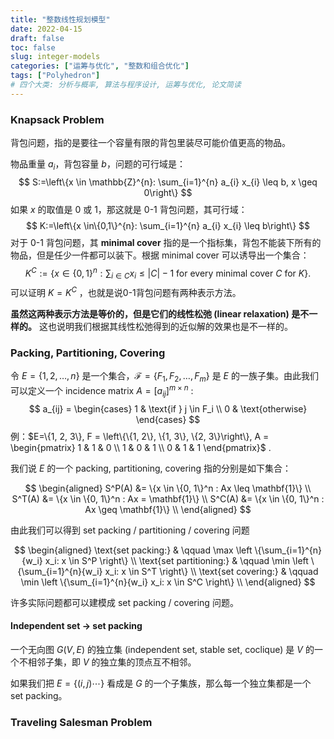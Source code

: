 ```yaml
---
title: "整数线性规划模型"
date: 2022-04-15
draft: false
toc: false
slug: integer-models
categories: ["运筹与优化", "整数和组合优化"]
tags: ["Polyhedron"]
# 四个大类: 分析与概率, 算法与程序设计, 运筹与优化, 论文简读
---
```


### Knapsack Problem

背包问题，指的是要往一个容量有限的背包里装尽可能价值更高的物品。

物品重量 $a_i$，背包容量 $b$，问题的可行域是：
$$
S:=\left\{x \in \mathbb{Z}^{n}: \sum_{i=1}^{n} a_{i} x_{i} \leq b, x \geq 0\right\}
$$
如果 $x$ 的取值是 0 或 1，那这就是 0-1 背包问题，其可行域：
$$
K:=\left\{x \in\{0,1\}^{n}: \sum_{i=1}^{n} a_{i} x_{i} \leq b\right\}
$$
对于 0-1 背包问题，其 **minimal cover** 指的是一个指标集，背包不能装下所有的物品，但是任少一件都可以装下。根据 minimal cover 可以诱导出一个集合：
$$
K^{C}:=\left\{x \in\{0,1\}^{n}: \sum_{i \in C} x_{i} \leq|C|-1 \text { for every minimal cover } C \text { for } K\right\} .
$$
可以证明 $K=K^C$ ，也就是说0-1背包问题有两种表示方法。

**虽然这两种表示方法是等价的，但是它们的线性松弛 (linear relaxation) 是不一样的。** 这也说明我们根据其线性松弛得到的近似解的效果也是不一样的。

### Packing, Partitioning, Covering

令 $E=\{1, 2, \dots, n\}$ 是一个集合，$\mathcal{F}=\{F_1, F_2, \dots, F_m\}$ 是 $E$ 的一族子集。由此我们可以定义一个 incidence matrix $A=[a_{ij}]^{m \times n}$ :
$$
a_{ij} = \begin{cases}
1 & \text{if } j \in F_i \\
0 & \text{otherwise}
\end{cases}
$$
例：$E=\{1, 2, 3\}, F = \left\{\{1, 2\}, \{1, 3\}, \{2, 3\}\right\}, A = \begin{pmatrix} 1 & 1 & 0 \\ 1 & 0 & 1 \\ 0 & 1 & 1 \end{pmatrix}$ .

我们说 $E$ 的一个 packing, partitioning, covering 指的分别是如下集合：

$$
\begin{aligned}
S^P(A) &= \{x \in \{0, 1\}^n : Ax \leq \mathbf{1}\} \\
S^T(A) &= \{x \in \{0, 1\}^n : Ax = \mathbf{1}\} \\
S^C(A) &= \{x \in \{0, 1\}^n : Ax \geq \mathbf{1}\} \\
\end{aligned}
$$

由此我们可以得到 set packing / partitioning / covering 问题

$$
\begin{aligned}
\text{set packing:} & \qquad \max \left \{\sum_{i=1}^{n}{w_i} x_i: x \in S^P \right\} \\
\text{set partitioning:} & \qquad \min \left \{\sum_{i=1}^{n}{w_i} x_i: x \in S^T \right\} \\
\text{set covering:} & \qquad \min \left \{\sum_{i=1}^{n}{w_i} x_i: x \in S^C \right\} \\
\end{aligned}
$$

许多实际问题都可以建模成 set packing / covering 问题。

#### Independent set -> set packing

一个无向图 $G(V, E)$ 的独立集 (independent set, stable set, coclique) 是 $V$ 的一个不相邻子集，即 $V$ 的独立集的顶点互不相邻。


如果我们把 $E=\{(i, j) \cdots\}$ 看成是 $G$ 的一个子集族，那么每一个独立集都是一个 set packing。





### Traveling Salesman Problem





